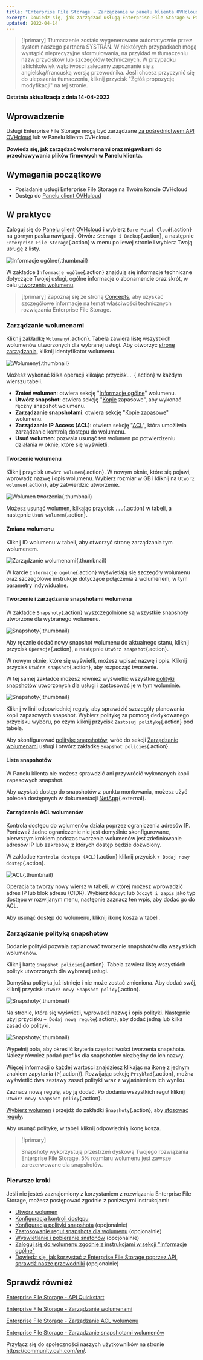 ```yaml
---
title: "Enterprise File Storage - Zarządzanie w panelu klienta OVHcloud"
excerpt: Dowiedz się, jak zarządzać usługą Enterprise File Storage w Panelu klienta OVHcloud
updated: 2022-04-14
---
```


> [!primary]
> Tłumaczenie zostało wygenerowane automatycznie przez system naszego partnera SYSTRAN. W niektórych przypadkach mogą wystąpić nieprecyzyjne sformułowania, na przykład w tłumaczeniu nazw przycisków lub szczegółów technicznych. W przypadku jakichkolwiek wątpliwości zalecamy zapoznanie się z angielską/francuską wersją przewodnika. Jeśli chcesz przyczynić się do ulepszenia tłumaczenia, kliknij przycisk "Zgłóś propozycję modyfikacji" na tej stronie.
> 

**Ostatnia aktualizacja z dnia 14-04-2022**

## Wprowadzenie

Usługi Enterprise File Storage mogą być zarządzane [za pośrednictwem API OVHcloud](/pages/cloud/storage/file_storage/netapp_quick_start) lub w Panelu klienta OVHcloud.

**Dowiedz się, jak zarządzać wolumenami oraz migawkami do przechowywania plików firmowych w Panelu klienta.**

## Wymagania początkowe

- Posiadanie usługi Enterprise File Storage na Twoim koncie OVHcloud
- Dostęp do [Panelu client OVHcloud](https://www.ovh.com/auth/?action=gotomanager&from=https://www.ovh.pl/&ovhSubsidiary=pl)

## W praktyce <a name="instructions"></a>

Zaloguj się do [Panelu client OVHcloud](https://www.ovh.com/auth/?action=gotomanager&from=https://www.ovh.pl/&ovhSubsidiary=pl) i wybierz `Bare Metal Cloud`{.action} na górnym pasku nawigacji. Otwórz `Storage i Backup`{.action}, a następnie `Enterprise File Storage`{.action} w menu po lewej stronie i wybierz Twoją usługę z listy.

![Informacje ogólne](images/manage_enterprise01.png){.thumbnail}

W zakładce `Informacje ogólne`{.action} znajdują się informacje techniczne dotyczące Twojej usługi, ogólne informacje o abonamencie oraz skrót, w celu [utworzenia wolumenu](#create_volume).

> [!primary]
> Zapoznaj się ze stroną [Concepts](/pages/cloud/storage/file_storage/netapp_concepts), aby uzyskać szczegółowe informacje na temat właściwości technicznych rozwiązania Enterprise File Storage.
>

### Zarządzanie wolumenami <a name="manage_volume"></a>

Kliknij zakładkę `Wolumeny`{.action}. Tabela zawiera listę wszystkich wolumenów utworzonych dla wybranej usługi. Aby otworzyć [stronę zarządzania](#modify_volume), kliknij identyfikator wolumenu. 

![Wolumeny](images/manage_enterprise02.png){.thumbnail}

Możesz wykonać kilka operacji klikając przycisk...` `{.action} w każdym wierszu tabeli.

- **Zmień wolumen**: otwiera sekcję "[Informacje ogólne](#modify_volume)" wolumenu.
- **Utwórz snapshot**: otwiera sekcję "[Kopie](#snapshots) zapasowe", aby wykonać ręczny snapshot wolumenu.
- **Zarządzanie snapshotami**: otwiera sekcję "[Kopie zapasowe](#snapshots)" wolumenu.
- **Zarządzanie IP Access (ACL)**: otwiera sekcję "[ACL](#access_control)", która umożliwia zarządzanie kontrolą dostępu do wolumenu.
- **Usuń wolumen**: pozwala usunąć ten wolumen po potwierdzeniu działania w oknie, które się wyświetli.

#### Tworzenie wolumenu <a name="create_volume"></a>

Kliknij przycisk `Utwórz wolumen`{.action}. W nowym oknie, które się pojawi, wprowadź nazwę i opis wolumenu. Wybierz rozmiar w GB i kliknij na `Utwórz wolumen`{.action}, aby zatwierdzić utworzenie.

![Wolumen tworzenia](images/manage_enterprise03.png){.thumbnail}

Możesz usunąć wolumen, klikając przycisk `...`{.action} w tabeli, a następnie `Usuń wolumen`{.action}.

#### Zmiana wolumenu <a name="modify_volume"></a>

Kliknij ID wolumenu w tabeli, aby otworzyć stronę zarządzania tym wolumenem.

![Zarządzanie wolumenami](images/manage_enterprise04.png){.thumbnail}

W karcie `Informacje ogólne`{.action} wyświetlają się szczegóły wolumenu oraz szczegółowe instrukcje dotyczące połączenia z wolumenem, w tym parametry indywidualne.

#### Tworzenie i zarządzanie snapshotami wolumenu <a name="snapshots"></a>

W zakładce `Snapshoty`{.action} wyszczególnione są wszystkie snapshoty utworzone dla wybranego wolumenu.

![Snapshoty](images/manage_enterprise05.png){.thumbnail}

Aby ręcznie dodać nowy snapshot wolumenu do aktualnego stanu, kliknij przycisk `Operacje`{.action}, a następnie `Utwórz snapshot`{.action}.

W nowym oknie, które się wyświetli, możesz wpisać nazwę i opis. Kliknij przycisk `Utwórz snapshot`{.action}, aby rozpocząć tworzenie.

W tej samej zakładce możesz również wyświetlić wszystkie [polityki snapshotów](#snapshot_policy) utworzonych dla usługi i zastosować je w tym woluminie.

![Snapshoty](images/manage_enterprise06.png){.thumbnail}

Kliknij w linii odpowiedniej reguły, aby sprawdzić szczegóły planowania kopii zapasowych snapshot. Wybierz politykę za pomocą dedykowanego przycisku wyboru, po czym kliknij przycisk `Zastosuj politykę`{.action} pod tabelą.

Aby skonfigurować [politykę snapshotów](#snapshot_policy), wróć do sekcji [Zarządzanie wolumenami](#instructions) usługi i otwórz zakładkę `Snapshot policies`{.action}.

#### Lista snapshotów <a name="access_snapshots"></a>

W Panelu klienta nie możesz sprawdzić ani przywrócić wykonanych kopii zapasowych snapshot.

Aby uzyskać dostęp do snapshotów z punktu montowania, możesz użyć poleceń dostępnych w dokumentacji [NetApp](https://library.netapp.com/ecmdocs/ECMP1196991/html/GUID-36DC110C-C0FE-4313-BF53-1C12838F7BBD.html){.external}.

#### Zarządzanie ACL wolumenów <a name="access_control"></a>

Kontrola dostępu do wolumenów działa poprzez ograniczenia adresów IP. Ponieważ żadne ograniczenie nie jest domyślnie skonfigurowane, pierwszym krokiem podczas tworzenia wolumenów jest zdefiniowanie adresów IP lub zakresów, z których dostęp będzie dozwolony.

W zakładce `Kontrola dostępu (ACL)`{.action} kliknij przycisk `+ Dodaj nowy dostęp`{.action}.

![ACL](images/manage_enterprise07.png){.thumbnail}

Operacja ta tworzy nowy wiersz w tabeli, w której możesz wprowadzić adres IP lub blok adresu (CIDR). Wybierz `Odczyt` lub `Odczyt i zapis` jako typ dostępu w rozwijanym menu, następnie zaznacz ten wpis, aby dodać go do ACL.

Aby usunąć dostęp do wolumenu, kliknij ikonę kosza w tabeli.

### Zarządzanie polityką snapshotów <a name="snapshot_policy"></a>

Dodanie polityki pozwala zaplanować tworzenie snapshotów dla wszystkich wolumenów.

Kliknij kartę `Snapshot policies`{.action}. Tabela zawiera listę wszystkich polityk utworzonych dla wybranej usługi.

Domyślna polityka już istnieje i nie może zostać zmieniona. Aby dodać swój, kliknij przycisk `Utwórz nowy Snapshot policy`{.action}.

![Snapshoty](images/manage_enterprise08.png){.thumbnail}

Na stronie, która się wyświetli, wprowadź nazwę i opis polityki. Następnie użyj przycisku `+ Dodaj nową regułę`{.action}, aby dodać jedną lub kilka zasad do polityki.

![Snapshoty](images/manage_enterprise09.png){.thumbnail}

Wypełnij pola, aby określić kryteria częstotliwości tworzenia snapshota. Należy również podać prefiks dla snapshotów niezbędny do ich nazwy.

Więcej informacji o każdej wartości znajdziesz klikając na ikonę z jednym znakiem zapytania (`?`{.action}). Rozwijając sekcję `Przykład`{.action}, można wyświetlić dwa zestawy zasad polityki wraz z wyjaśnieniem ich wyniku.

Zaznacz nową regułę, aby ją dodać. Po dodaniu wszystkich reguł kliknij `Utwórz nowy Snapshot policy`{.action}.

[Wybierz wolumen](#manage_volume) i przejdź do zakładki `Snapshoty`{.action}, aby [stosować reguły](#snapshots).

Aby usunąć politykę, w tabeli kliknij odpowiednią ikonę kosza.

> [!primary]
>
> Snapshoty wykorzystują przestrzeń dyskową Twojego rozwiązania Enterprise File Storage. 5% rozmiaru wolumenu jest zawsze zarezerwowane dla snapshotów.
>

### Pierwsze kroki <a name="firststeps"></a>

Jeśli nie jesteś zaznajomiony z korzystaniem z rozwiązania Enterprise File Storage, możesz postępować zgodnie z poniższymi instrukcjami:

- [Utwórz wolumen](#create_volume)
- [Konfiguracja kontroli dostępu](#access_control)
- [Konfiguracja polityki snapshota](#snapshot_policy) (opcjonalnie)
- [Zastosowanie reguł snapshota dla wolumenu](#snapshots) (opcjonalnie)
- [Wyświetlanie i pobieranie snafonów](#access_snapshots) (opcjonalnie)
- [Zaloguj się do wolumenu zgodnie z instrukcjami w sekcji "Informacje ogólne"](#modify_volume)
- [Dowiedz się, jak korzystać z Enterprise File Storage poprzez API, sprawdź nasze przewodniki](#gofurther) (opcjonalnie)

## Sprawdź również <a name="gofurther"></a>

[Enterprise File Storage - API Quickstart](/pages/cloud/storage/file_storage/netapp_quick_start)

[Enterprise File Storage - Zarządzanie wolumenami](/pages/cloud/storage/file_storage/netapp_volumes)

[Enterprise File Storage - Zarządzanie ACL wolumenu](/pages/cloud/storage/file_storage/netapp_volume_acl)

[Enterprise File Storage - Zarządzanie snapshotami wolumenów](/pages/cloud/storage/file_storage/netapp_volume_snapshots)

Przyłącz się do społeczności naszych użytkowników na stronie <https://community.ovh.com/en/>.

